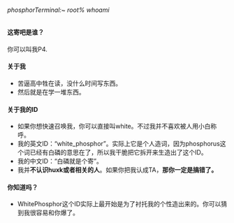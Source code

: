 ###### phosphorTerminal:~ root% whoami 

#### 这寄吧是谁？
你可以叫我P4.

#### 关于我
- 苦逼高中牲在读，没什么时间写东西。
- 然后就是在学一堆东西。
  
#### 关于我的ID
* 如果你想快速召唤我，你可以直接叫white。不过我并不喜欢被人用小白称呼。
* 我的英文ID：“white_phosphor”。实际上它是个人造词，因为phosphorus这个词已经有白磷的意思在了，所以我干脆把它拆开来生造出了这个ID。
* 我的中文ID：“白磷就是个寄”。
* 我并**不认识huxk或者相关的人**。如果你把我认成TA，**那你一定是搞错了。**
  
#### 你知道吗？
* WhitePhosphor这个ID实际上最开始是为了衬托我的个性造出来的。你可以猜到我很容易和你爆了。



